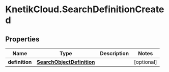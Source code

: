 # KnetikCloud.SearchDefinitionCreated

## Properties
Name | Type | Description | Notes
------------ | ------------- | ------------- | -------------
**definition** | [**SearchObjectDefinition**](SearchObjectDefinition.md) |  | [optional] 


